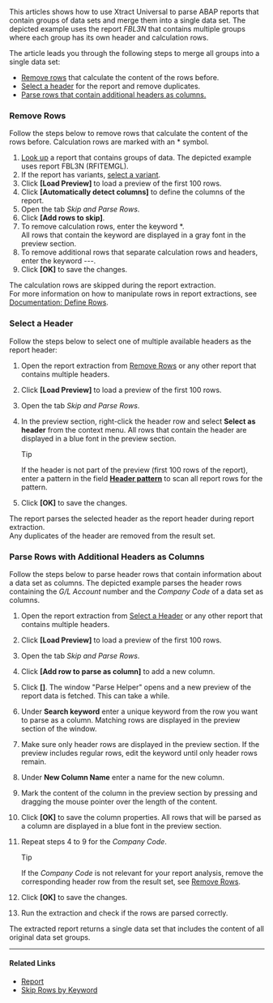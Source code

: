 This articles shows how to use Xtract Universal to parse ABAP reports that contain groups of data sets and merge them into a single data set. The depicted example uses the report *FBL3N* that contains multiple groups where each group has its own header and calculation rows.

The article leads you through the following steps to merge all groups into a single data set:

- [Remove rows](#remove-rows) that calculate the content of the rows before.
- [Select a header](#select-a-header) for the report and remove duplicates.
- [Parse rows that contain additional headers as columns.](#parse-rows-with-additional-headers-as-columns)

### Remove Rows

Follow the steps below to remove rows that calculate the content of the rows before. Calculation rows are marked with an * symbol.

1. [Look up](../../documentation/report/#look-up-a-report-or-transaction) a report that contains groups of data. The depicted example uses report FBL3N (RFITEMGL).
1. If the report has variants, [select a variant](../../documentation/report/variants-and-selections/#choose-a-variant).
1. Click **[Load Preview]** to load a preview of the first 100 rows.
1. Click **[Automatically detect columns]** to define the columns of the report.
1. Open the tab *Skip and Parse Rows*.
1. Click **[Add rows to skip]**.
1. To remove calculation rows, enter the keyword \*.\
   All rows that contain the keyword are displayed in a gray font in the preview section.
1. To remove additional rows that separate calculation rows and headers, enter the keyword ---.
1. Click **[OK]** to save the changes.

The calculation rows are skipped during the report extraction.\
For more information on how to manipulate rows in report extractions, see [Documentation: Define Rows](../../documentation/report/report-rows-define/).

### Select a Header

Follow the steps below to select one of multiple available headers as the report header:

1. Open the report extraction from [Remove Rows](#remove-rows) or any other report that contains multiple headers.

1. Click **[Load Preview]** to load a preview of the first 100 rows.

1. Open the tab *Skip and Parse Rows*.

1. In the preview section, right-click the header row and select **Select as header** from the context menu. All rows that contain the header are displayed in a blue font in the preview section.

   Tip

   If the header is not part of the preview (first 100 rows of the report), enter a pattern in the field [**Header pattern**](../../documentation/report/report-rows-define/#header-pattern) to scan all report rows for the pattern.

1. Click **[OK]** to save the changes.

The report parses the selected header as the report header during report extraction.\
Any duplicates of the header are removed from the result set.

### Parse Rows with Additional Headers as Columns

Follow the steps below to parse header rows that contain information about a data set as columns. The depicted example parses the header rows containing the *G/L Account* number and the *Company Code* of a data set as columns.

1. Open the report extraction from [Select a Header](#select-a-header) or any other report that contains multiple headers.

1. Click **[Load Preview]** to load a preview of the first 100 rows.

1. Open the tab *Skip and Parse Rows*.

1. Click **[Add row to parse as column]** to add a new column.

1. Click **[]**. The window "Parse Helper" opens and a new preview of the report data is fetched. This can take a while.

1. Under **Search keyword** enter a unique keyword from the row you want to parse as a column. Matching rows are displayed in the preview section of the window.

1. Make sure only header rows are displayed in the preview section. If the preview includes regular rows, edit the keyword until only header rows remain.

1. Under **New Column Name** enter a name for the new column.

1. Mark the content of the column in the preview section by pressing and dragging the mouse pointer over the length of the content.

1. Click **[OK]** to save the column properties. All rows that will be parsed as a column are displayed in a blue font in the preview section.

1. Repeat steps 4 to 9 for the *Company Code*.

   Tip

   If the *Company Code* is not relevant for your report analysis, remove the corresponding header row from the result set, see [Remove Rows](#remove-rows).

1. Click **[OK]** to save the changes.

1. Run the extraction and check if the rows are parsed correctly.

The extracted report returns a single data set that includes the content of all original data set groups.

______________________________________________________________________

#### Related Links

- [Report](../../documentation/report/)
- [Skip Rows by Keyword](../../documentation/report/report-rows-define/#skip-rows-by-keyword)
